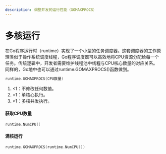 ```yaml
---
description: 调整并发的运行性能（GOMAXPROCS）
---
```


# 多核运行

在Go程序运行时（runtime）实现了一个小型的任务调度器。这套调度器的工作原理类似于操作系统调度线程，Go程序调度器可以高效地将CPU资源分配给每一个任务。传统逻辑中，开发者需要维护线程池中线程与CPU核心数量的对应关系。同样的，Go地中也可以通过runtime.GOMAXPROCS\(\)函数做到。

```go
runtime.GOMAXPROCS(CPU数量)
```

1. &lt;1：不修改任何数值。
2. =1：单核心执行。
3. &gt;1：多核并发执行。

#### 获取CPU数量

```go
runtime.NumCPU()
```

#### 满核运行

```go
runtime.GOMAXPROCS(runtime.NumCPU())
```

